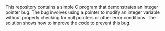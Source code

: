 This repository contains a simple C program that demonstrates an integer pointer bug. The bug involves using a pointer to modify an integer variable without properly checking for null pointers or other error conditions. The solution shows how to improve the code to prevent this bug.